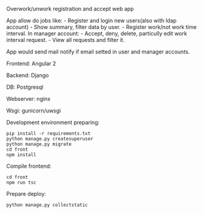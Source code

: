 Overwork/unwork registration and accept web app

App allow do jobs like:
    - Register and login new users(also with ldap account)
    - Show summary, filter data by user.
    - Register work/not work time interval. 
In manager account:
    - Accept, deny, delete, particully edit work interval request.
    - View all requests and filter it.

App would send mail notify if email setted in user and manager accounts.



Frontend: Angular 2

Backend:  Django

DB:       Postgresql

Webserver: nginx

Wsgi: gunicorn/uwsgi

Development environment preparing:

    pip install -r requirements.txt
	python manage.py createsuperuser
	python manage.py migrate
    cd front
    npm install

Compile frontend:

    cd front
	npm run tsc

Prepare deploy:

	python manage.py collectstatic
